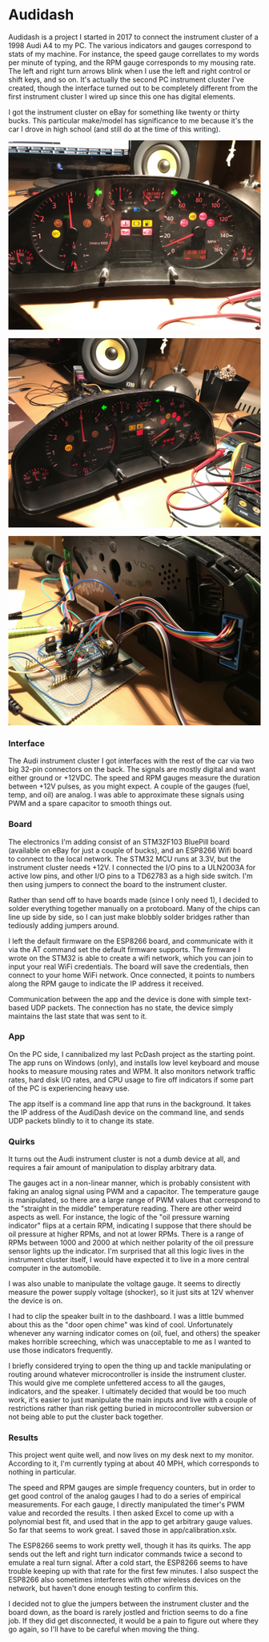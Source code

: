 # Audidash

Audidash is a project I started in 2017 to connect the instrument cluster of a 1998 Audi A4 to my PC. The various indicators and gauges correspond to stats of my machine. For instance, the speed gauge correllates to my words per minute of typing, and the RPM gauge corresponds to my mousing rate. The left and right turn arrows blink when I use the left and right control or shift keys, and so on. It's actually the second PC instrument cluster I've created, though the interface turned out to be completely different from the first instrument cluster I wired up since this one has digital elements.

I got the instrument cluster on eBay for something like twenty or thirty bucks. This particular make/model has significance to me because it's the car I drove in high school (and still do at the time of this writing).

![AudiDash](AudiDash1.JPG)

![AudiDash Again](AudiDash2.JPG)

![AudiDash Protoboard](AudiDashBoard.JPG)

### Interface

The Audi instrument cluster I got interfaces with the rest of the car via two big 32-pin connectors on the back. The signals are mostly digital and want either ground or +12VDC. The speed and RPM gauges measure the duration between +12V pulses, as you might expect. A couple of the gauges (fuel, temp, and oil) are analog. I was able to approximate these signals using PWM and a spare capacitor to smooth things out.

### Board

The electronics I'm adding consist of an STM32F103 BluePill board (available on eBay for just a couple of bucks), and an ESP8266 Wifi board to connect to the local network. The STM32 MCU runs at 3.3V, but the instrument cluster needs +12V. I connected the I/O pins to a ULN2003A for active low pins, and other I/O pins to a TD62783 as a high side switch. I'm then using jumpers to connect the board to the instrument cluster.

Rather than send off to have boards made (since I only need 1), I decided to solder everything together manually on a protoboard. Many of the chips can line up side by side, so I can just make blobbly solder bridges rather than tediously adding jumpers around.

I left the default firmware on the ESP8266 board, and communicate with it via the AT command set the default firmware supports. The firmware I wrote on the STM32 is able to create a wifi network, which you can join to input your real WiFi credentials. The board will save the credentials, then connect to your home WiFi network. Once connected, it points to numbers along the RPM gauge to indicate the IP address it received.

Communication between the app and the device is done with simple text-based UDP packets. The connection has no state, the device simply maintains the last state that was sent to it.

### App
On the PC side, I cannibalized my last PcDash project as the starting point. The app runs on Windows (only), and installs low level keyboard and mouse hooks to measure mousing rates and WPM. It also monitors network traffic rates, hard disk I/O rates, and CPU usage to fire off indicators if some part of the PC is experiencing heavy use.

The app itself is a command line app that runs in the background. It takes the IP address of the AudiDash device on the command line, and sends UDP packets blindly to it to change its state.

### Quirks
It turns out the Audi instrument cluster is not a dumb device at all, and requires a fair amount of manipulation to display arbitrary data.

The gauges act in a non-linear manner, which is probably consistent with faking an analog signal using PWM and a capacitor. The temperature gauge is manipulated, so there are a large range of PWM values that correspond to the "straight in the middle" temperature reading. There are other weird aspects as well. For instance, the logic of the "oil pressure warning indicator" flips at a certain RPM, indicating I suppose that there should be oil pressure at higher RPMs, and not at lower RPMs. There is a range of RPMs between 1000 and 2000 at which neither polarity of the oil pressure sensor lights up the indicator. I'm surprised that all this logic lives in the instrument cluster itself, I would have expected it to live in a more central computer in the automobile.

I was also unable to manipulate the voltage gauge. It seems to directly measure the power supply voltage (shocker), so it just sits at 12V whenver the device is on.

I had to clip the speaker built in to the dashboard. I was a little bummed about this as the "door open chime" was kind of cool. Unfortunately whenever any warning indicator comes on (oil, fuel, and others) the speaker makes horrible screeching, which was unacceptable to me as I wanted to use those indicators frequently.

I briefly considered trying to open the thing up and tackle manipulating or routing around whatever microcontroller is inside the instrument cluster. This would give me complete unfettered access to all the gauges, indicators, and the speaker. I ultimately decided that would be too much work, it's easier to just manipulate the main inputs and live with a couple of restrictions rather than risk getting buried in microcontroller subversion or not being able to put the cluster back together.

### Results

This project went quite well, and now lives on my desk next to my monitor. According to it, I'm currently typing at about 40 MPH, which corresponds to nothing in particular.

The speed and RPM gauges are simple frequency counters, but in order to get good control of the analog gauges I had to do a series of empirical measurements. For each gauge, I directly manipulated the timer's PWM value and recorded the results. I then asked Excel to come up with a polynomial best fit, and used that in the app to get arbitrary gauge values. So far that seems to work great. I saved those in app/calibration.xslx.

The ESP8266 seems to work pretty well, though it has its quirks. The app sends out the left and right turn indicator commands twice a second to emulate a real turn signal. After a cold start, the ESP8266 seems to have trouble keeping up with that rate for the first few minutes. I also suspect the ESP8266 also sometimes interferes with other wireless devices on the network, but haven't done enough testing to confirm this.

I decided not to glue the jumpers between the instrument cluster and the board down, as the board is rarely jostled and friction seems to do a fine job. If they did get disconnected, it would be a pain to figure out where they go again, so I'll have to be careful when moving the thing.
